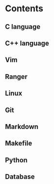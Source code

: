 # Contents

## C language

## C++ language

## Vim

## Ranger

## Linux

## Git

## Markdown

## Makefile

## Python

## Database
